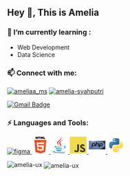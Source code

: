 ## Hey 👋, This is Amelia 

<h3 align="left">🌱 I’m currently learning :</h3>

- Web Development
- Data Science

<h3 align="left">📫 Connect with me:</h3>
<p align="left">
<a href="https://instagram.com/ameliaa_ms" target="blank"><img align="center" src="https://raw.githubusercontent.com/rahuldkjain/github-profile-readme-generator/master/src/images/icons/Social/instagram.svg" alt="ameliaa_ms" height="30" width="40" /></a>
<a href="https://linkedin.com/in/amelia-syahputri" target="blank"><img align="center" src="https://raw.githubusercontent.com/rahuldkjain/github-profile-readme-generator/master/src/images/icons/Social/linked-in-alt.svg" alt="amelia-syahputri" height="30" width="40" /></a>
</p>

[![Gmail Badge](https://img.shields.io/badge/-amelia.marshanda20@gmail.com-c14438?style=flat&logo=Gmail&logoColor=white&link=mailto:amelia.marshanda20@gmail.com)](mailto:amelia.marshanda20@gmail.com) 



<h3 align="left">⚡ Languages and Tools:</h3>
<p align="left"> <a href="https://getbootstrap.com" target="_blank" rel="noreferrer"> <img src="https://www.vectorlogo.zone/logos/figma/figma-icon.svg" alt="figma" width="40" height="40"/> </a> <a href="https://www.w3.org/html/" target="_blank" rel="noreferrer"> <img src="https://raw.githubusercontent.com/devicons/devicon/master/icons/html5/html5-original-wordmark.svg" alt="html5" width="40" height="40"/> </a> <a href="https://www.java.com" target="_blank" rel="noreferrer"> <img src="https://raw.githubusercontent.com/devicons/devicon/master/icons/java/java-original.svg" alt="java" width="40" height="40"/> </a> <a href="https://developer.mozilla.org/en-US/docs/Web/JavaScript" target="_blank" rel="noreferrer"> <img src="https://raw.githubusercontent.com/devicons/devicon/master/icons/javascript/javascript-original.svg" alt="javascript" width="40" height="40"/> </a> <a href="https://www.php.net" target="_blank" rel="noreferrer"> <img src="https://raw.githubusercontent.com/devicons/devicon/master/icons/php/php-original.svg" alt="php" width="40" height="40"/> </a> <a href="https://www.python.org" target="_blank" rel="noreferrer"> <img src="https://raw.githubusercontent.com/devicons/devicon/master/icons/python/python-original.svg" alt="python" width="40" height="40"/> </a> </p>

<p><img align="left" src="https://github-readme-stats.vercel.app/api/top-langs?username=amelia-ux&show_icons=true&locale=en&layout=compact" alt="amelia-ux" /></p>

<p>&nbsp;<img align="center" src="https://github-readme-stats.vercel.app/api?username=amelia-ux&show_icons=true&locale=en" alt="amelia-ux" /></p>

<!--
**Amelia-ux/Amelia-ux** is a ✨ _special_ ✨ repository because its `README.md` (this file) appears on your GitHub profile.

Here are some ideas to get you started:

- 🔭 I’m currently working on ...
- 🌱 I’m currently learning ...
- 👯 I’m looking to collaborate on ...
- 🤔 I’m looking for help with ...
- 💬 Ask me about ...
- 📫 How to reach me: ...
- 😄 Pronouns: ...
- ⚡ Fun fact: ...
-->



